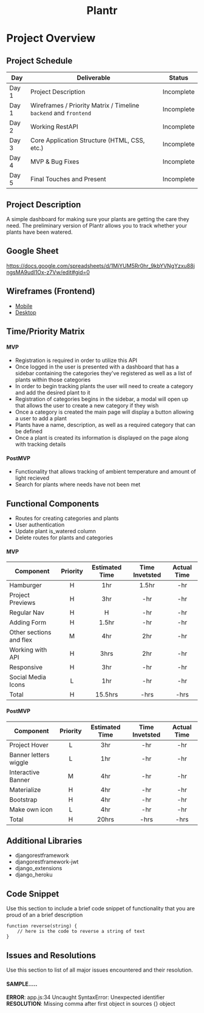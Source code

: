 # **<p align="center">Plantr</p>**

# Project Overview

## Project Schedule

|  Day | Deliverable | Status
|---|---| ---|
|Day 1| Project Description | Incomplete
|Day 1| Wireframes / Priority Matrix / Timeline `backend` and `frontend`| Incomplete
|Day 2| Working RestAPI | Incomplete
|Day 3| Core Application Structure (HTML, CSS, etc.) | Incomplete
|Day 4| MVP & Bug Fixes | Incomplete
|Day 5| Final Touches and Present | Incomplete

## Project Description

A simple dashboard for making sure your plants are getting the care they need. The preliminary version of Plantr allows you to track whether your plants have been watered.

## Google Sheet

https://docs.google.com/spreadsheets/d/1MiYUM5Rr0hr_9kbYVNgYzxu88jngsMA9udl1Ox-z7Vw/edit#gid=0

## Wireframes (Frontend)

- [Mobile](https://res.cloudinary.com/jcloud3zf/image/upload/v1600001397/project-4/plantr-mobile_q8yfnw.png)
- [Desktop](https://res.cloudinary.com/jcloud3zf/image/upload/v1600001379/project-4/p4-desktop_crum2i.png)

## Time/Priority Matrix 


#### MVP 

- Registration is required in order to utilize this API
- Once logged in the user is presented with a dashboard that has a sidebar containing the categories they've registered as well
as a list of plants within those categories
- In order to begin tracking plants the user will need to create a category and add the desired plant to it
- Registration of categories begins in the sidebar, a modal will open up that allows the user to create a new category if they wish
- Once a category is created the main page will display a button allowing a user to add a plant
- Plants have a name, description, as well as a required category that can be defined
- Once a plant is created its information is displayed on the page along with tracking details

#### PostMVP 

- Functionality that allows tracking of ambient temperature and amount of light recieved
- Search for plants where needs have not been met


## Functional Components

- Routes for creating categories and plants
- User authentication
- Update plant is_watered column
- Delete routes for plants and categories


#### MVP
| Component | Priority | Estimated Time | Time Invetsted | Actual Time |
| --- | :---: |  :---: | :---: | :---: |
| Hamburger | H | 1hr | 1.5hr | -hr|
| Project Previews | H | 3hr | -hr | -hr|
| Regular Nav | H | H | -hr | -hr|
| Adding Form | H | 1.5hr| -hr | -hr |
| Other sections and flex| M | 4hr | 2hr | -hr|
| Working with API | H | 3hrs| 2hr | -hr |
| Responsive | H | 3hr | -hr | -hr|
| Social Media Icons | L | 1hr | -hr | -hr|
| Total | H | 15.5hrs| -hrs | -hrs |

#### PostMVP
| Component | Priority | Estimated Time | Time Invetsted | Actual Time |
| --- | :---: |  :---: | :---: | :---: |
| Project Hover | L | 3hr | -hr | -hr|
| Banner letters wiggle | L | 1hr | -hr | -hr|
| Interactive Banner | M | 4hr | -hr | -hr|
| Materialize | H | 4hr | -hr | -hr|
| Bootstrap | H | 4hr | -hr | -hr|
| Make own icon | L | 4hr | -hr | -hr|
| Total | H | 20hrs| -hrs | -hrs |

## Additional Libraries

- djangorestframework
- djangorestframework-jwt
- django_extensions
- django_heroku

## Code Snippet

Use this section to include a brief code snippet of functionality that you are proud of an a brief description  

```
function reverse(string) {
	// here is the code to reverse a string of text
}
```

## Issues and Resolutions
 Use this section to list of all major issues encountered and their resolution.

#### SAMPLE.....
**ERROR**: app.js:34 Uncaught SyntaxError: Unexpected identifier                                
**RESOLUTION**: Missing comma after first object in sources {} object

